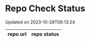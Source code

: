 # Repo Check Status

Updated on 2023-10-28T06:13:24

| repo url | repo status |
| -------- | -------- | 
